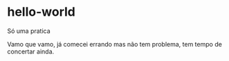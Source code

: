 # hello-world
Só uma pratica

Vamo que vamo, já comecei errando mas não tem problema, tem tempo de concertar ainda.

